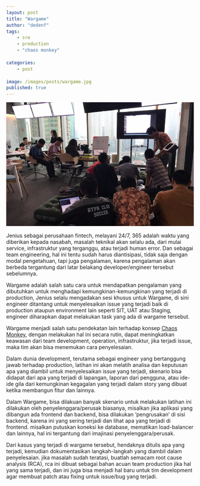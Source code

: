 ```yaml
---
layout: post
title: "Wargame"
author: "dedenf"
tags:
    - sre
    - production
    - "chaos monkey"

categories: 
    - post
    
image: /images/posts/wargame.jpg
published: true
---
```


![situasi wargame](/images/posts/wargame.jpg)

Jenius sebagai perusahaan fintech, melayani 24/7, 365 adalah waktu yang diberikan kepada nasabah, masalah teknikal akan selalu ada, dari mulai service, infrastruktur yang terganggu, atau terjadi human error. Dan sebagai team engineering, hal ini tentu sudah harus diantisipasi, tidak saja dengan modal pengetahuan, tapi juga pengalaman, karena pengalaman akan berbeda tergantung dari latar belakang developer/engineer tersebut sebelumnya.

Wargame adalah salah satu cara untuk mendapatkan pengalaman yang dibutuhkan untuk menghadapi kemungkinan-kemungkinan yang terjadi di production, Jenius selalu mengadakan sesi khusus untuk Wargame, di sini engineer ditantang untuk menyelesaikan issue yang terjadi baik di production ataupun environment lain seperti SIT, UAT atau Staging, engineer diharapkan dapat melakukan task yang ada di wargame tersebut. 
<!-- more -->
Wargame menjadi salah satu pendekatan lain terhadap konsep [Chaos Monkey](https://github.com/Netflix/SimianArmy/wiki/Chaos-Monkey), dengan melakukan hal ini secara rutin, dapat meningkatkan keawasan dari team development, operation, infrastruktur, jika terjadi issue, maka tim akan bisa menemukan cara penyelesaian.

Dalam dunia development, terutama sebagai engineer yang bertanggung jawab terhadap production, latihan ini akan melatih analisa dan keputusan apa yang diambil untuk menyelesaikan issue yang terjadi, skenario bisa didapat dari apa yang terjadi di lapangan, laporan dari pengguna, atau ide-ide gila dari kemungkinan kegagalan yang terjadi dalam story yang dibuat ketika membangun fitur dan lainnya.

Dalam Wargame, bisa dilakuan banyak skenario untuk melakukan latihan ini dilakukan oleh penyelenggara/perusak biasanya, misalkan jika aplikasi yang dibangun ada frontend dan backend, bisa dilakukan ‘pengrusakan’ di sisi backend, karena ini yang sering terjadi dan lihat apa yang terjadi di frontend. misalkan putuskan koneksi ke database, mematikan load-balancer dan lainnya, hal ini tergantung dari imajinasi penyelenggara/perusak.

Dari kasus yang terjadi di wargame tersebut, hendaknya ditulis apa yang terjadi, kemudian dokumentasikan langkah-langkah yang diambil dalam penyelesaian. jika masalah sudah teratasi, buatlah semacam root cause analysis (RCA), rca ini dibuat sebagai bahan acuan team production jika hal yang sama terjadi, dan ini juga bisa menjadi hal baru untuk tim development agar membuat patch atau fixing untuk issue/bug yang terjadi.

